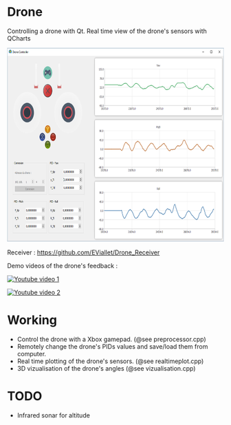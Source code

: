 # Drone
Controlling a drone with Qt. Real time view of the drone's sensors with QCharts

<img src="PlotsCapture.PNG" height="450" width="800">

Receiver : https://github.com/EViallet/Drone_Receiver

Demo videos of the drone's feedback :

[![Youtube video 1](https://img.youtube.com/vi/ZbeCxRpi09s/0.jpg)](https://www.youtube.com/watch?v=ZbeCxRpi09s)

[![Youtube video 2](https://img.youtube.com/vi/V7GaL_eG6UQ/0.jpg)](https://www.youtube.com/watch?v=V7GaL_eG6UQ)

# Working
* Control the drone with a Xbox gamepad. (@see preprocessor.cpp)
* Remotely change the drone's PIDs values and save/load them from computer.
* Real time plotting of the drone's sensors. (@see realtimeplot.cpp)
* 3D vizualisation of the drone's angles (@see vizualisation.cpp)

# TODO
* Infrared sonar for altitude
